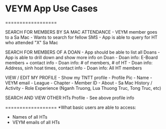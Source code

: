 # VEYM App Use Cases
==================

SEARCH FOR MEMBERS BY SA MAC ATTENDANCE
	- VEYM member goes to a Sa Mac
	- Wants to search for fellow SMS
	- App is able to query for HT who attended "X" Sa Mac

SEARCH FOR MEMBERS OF A DOAN
	- App should be able to list all Doans
	- App is able to drill down and show more info on Doan
		- Doan info: E-Board members + contact info
		- Doan info: # of members, # of HT
		- Doan info: Address, sinh hoat times, contact info
		- Doan info: All HT members

VIEW / EDIT MY PROFILE
	- Show my TNTT profile
		- Profile Pic
		- Name
		- VEYM email
		- League
		- Chapter
		- Member ID
		- About
		- Sa Mac History / Activity
			- Role Experience (Nganh Truong, Lua Thuong Truc, Tong Truc, etc)

SEARCH AND VIEW OTHER HTs Profile
	- See above profile info

==================
*What basic users are able to access:

- Names of all HTs
- VEYM emails of all HTs


